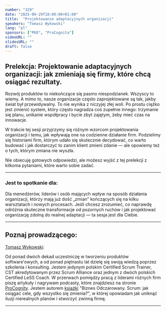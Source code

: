 ```yaml
---
number: "329"
date: "2025-09-29T18:00:00+01:00"
title:  "Projektowanie adaptacyjnych organizacji"
speakers: "Tomasz Wykowski"
lang: "pl"
sponsors: ["PKO", "ProCognita"]
videoURL: ""
slidesURL: ""
draft: false
---
```


## Prelekcja: Projektowanie adaptacyjnych organizacji: jak zmieniają się firmy, które chcą osiągać rezultaty.

Rozwój produktów to niekończące się pasmo niespodzianek. Wszyscy to wiemy. A mimo to, nasze organizacje często zaprojektowane są tak, jakby świat był przewidywalny. To nie wynika z niczyjej złej woli. Po prostu ciężko jest zmienić system, który często nagradza coś zupełnie innego: trzymanie się planu, unikanie współpracy i bycie zbyt zajętym, żeby mieć czas na innowacje.

W trakcie tej sesji przyjrzymy się różnym wzorcom projektowania organizacji i temu, jak wpływają one na codzienne działanie firm. Podzielimy się historiami firm, którym udało się skutecznie decydować, co warto budować i jak dostarczyć to zanim klient zmieni zdanie — ale opowiemy też o tych, którym zmiana nie wyszła.

Nie obiecuję gotowych odpowiedzi, ale możesz wyjść z tej prelekcji z kilkoma pytaniami, które warto sobie zadać.

***
### Jest to spotkanie dla:

Dla menedżerów, liderów i osób mających wpływ na sposób działania organizacji, którzy mają już dość „zmian” kończących się na kilku warsztatach i nowych procesach.
Jeśli chcesz zrozumieć, co naprawdę odróżnia skuteczne transformacje od pozornych ruchów i jak projektować organizację zdolną do realnej adaptacji — ta sesja jest dla Ciebie.

***

## Poznaj prowadzącego:

<a href="https://www.linkedin.com/in/wykowski/" target="_blank">Tomasz Wykowski</a>:

Od ponad dwóch dekad uczestniczę w tworzeniu produktów software'owych, a od ponad piętnastu lat dzielę się swoją wiedzą poprzez szkolenia i konsulting. Jestem jedynym polskim Certified Scrum Trainer, CST akredytowanym przez Scrum Alliance oraz jednym z dwóch polskich Certified LeSS Coach. W przerwach pomiędzy pracą z liderami różnych firm piszę artykuły i nagrywam podcasty, które znajdziesz na stronie <a href="https://procognita.pl/blog/" target="_blank">ProCognity</a>. Jestem autorem <a href="https://biznesodczarowany.pl/" target="_blank">książki</a> "Biznes Odczarowany. Scrum: jak osiągać cele, gdy wszystko się zmienia?", w której opowiadam jak uniknąć iluzji nierealnych planów i stworzyć zwinną firmę.

***
